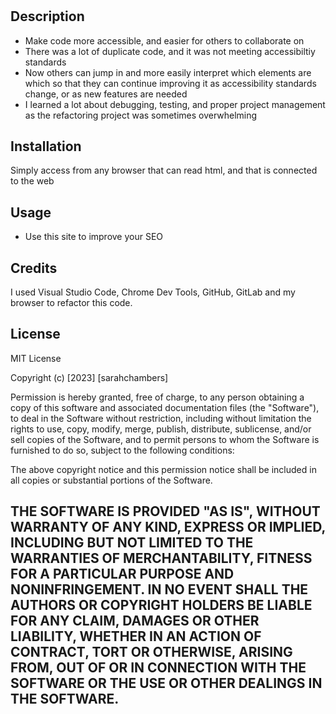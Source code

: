# <Horiseon-refactoring>

## Description

- Make code more accessible, and easier for others to collaborate on
- There was a lot of duplicate code, and it was not meeting accessibiltiy standards
- Now others can jump in and more easily interpret which elements are which so that they can continue improving it as accessibility standards change, or as new features are needed
- I learned a lot about debugging, testing, and proper project management as the refactoring project was sometimes overwhelming

## Installation

Simply access from any browser that can read html, and that is connected to the web

## Usage

- Use this site to improve your SEO

## Credits

I used Visual Studio Code, Chrome Dev Tools, GitHub, GitLab and my browser to refactor this code.

## License

MIT License

Copyright (c) [2023] [sarahchambers]

Permission is hereby granted, free of charge, to any person obtaining a copy
of this software and associated documentation files (the "Software"), to deal
in the Software without restriction, including without limitation the rights
to use, copy, modify, merge, publish, distribute, sublicense, and/or sell
copies of the Software, and to permit persons to whom the Software is
furnished to do so, subject to the following conditions:

The above copyright notice and this permission notice shall be included in all
copies or substantial portions of the Software.

THE SOFTWARE IS PROVIDED "AS IS", WITHOUT WARRANTY OF ANY KIND, EXPRESS OR
IMPLIED, INCLUDING BUT NOT LIMITED TO THE WARRANTIES OF MERCHANTABILITY,
FITNESS FOR A PARTICULAR PURPOSE AND NONINFRINGEMENT. IN NO EVENT SHALL THE
AUTHORS OR COPYRIGHT HOLDERS BE LIABLE FOR ANY CLAIM, DAMAGES OR OTHER
LIABILITY, WHETHER IN AN ACTION OF CONTRACT, TORT OR OTHERWISE, ARISING FROM,
OUT OF OR IN CONNECTION WITH THE SOFTWARE OR THE USE OR OTHER DEALINGS IN THE
SOFTWARE.
---

